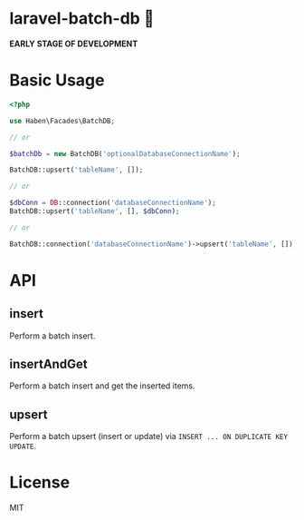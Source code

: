 # laravel-batch-db :construction:

**EARLY STAGE OF DEVELOPMENT**

# Basic Usage

```php
<?php

use Haben\Facades\BatchDB;

// or

$batchDb = new BatchDB('optionalDatabaseConnectionName');
```

```php
BatchDB::upsert('tableName', []);

// or

$dbConn = DB::connection('databaseConnectionName');
BatchDB::upsert('tableName', [], $dbConn);

// or

BatchDB::connection('databaseConnectionName')->upsert('tableName', []);
```

# API

## insert

Perform a batch insert.

## insertAndGet

Perform a batch insert and get the inserted items.

## upsert

Perform a batch upsert (insert or update) via `INSERT ... ON DUPLICATE KEY UPDATE`.

# License

MIT
